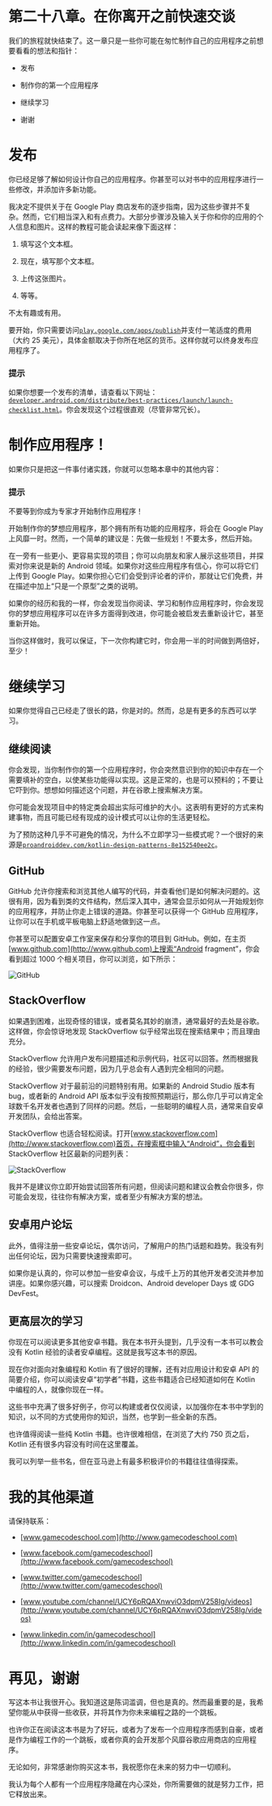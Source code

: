 # 第二十八章。在你离开之前快速交谈

我们的旅程就快结束了。这一章只是一些你可能在匆忙制作自己的应用程序之前想要看看的想法和指针：

+   发布

+   制作你的第一个应用程序

+   继续学习

+   谢谢

# 发布

你已经足够了解如何设计你自己的应用程序。你甚至可以对书中的应用程序进行一些修改，并添加许多新功能。

我决定不提供关于在 Google Play 商店发布的逐步指南，因为这些步骤并不复杂。然而，它们相当深入和有点费力。大部分步骤涉及输入关于你和你的应用的个人信息和图片。这样的教程可能会读起来像下面这样：

1.  填写这个文本框。

1.  现在，填写那个文本框。

1.  上传这张图片。

1.  等等。

不太有趣或有用。

要开始，你只需要访问[`play.google.com/apps/publish`](https://play.google.com/apps/publish)并支付一笔适度的费用（大约 25 美元），具体金额取决于你所在地区的货币。这样你就可以终身发布应用程序了。

### 提示

如果你想要一个发布的清单，请查看以下网址：[`developer.android.com/distribute/best-practices/launch/launch-checklist.html`](https://developer.android.com/distribute/best-practices/launch/launch-checklist.html)。你会发现这个过程很直观（尽管非常冗长）。

# 制作应用程序！

如果你只是把这一件事付诸实践，你就可以忽略本章中的其他内容：

### 提示

不要等到你成为专家才开始制作应用程序！

开始制作你的梦想应用程序，那个拥有所有功能的应用程序，将会在 Google Play 上风靡一时。然而，一个简单的建议是：先做一些规划！不要太多，然后开始。

在一旁有一些更小、更容易实现的项目；你可以向朋友和家人展示这些项目，并探索对你来说是新的 Android 领域。如果你对这些应用程序有信心，你可以将它们上传到 Google Play。如果你担心它们会受到评论者的评价，那就让它们免费，并在描述中加上“只是一个原型”之类的说明。

如果你的经历和我的一样，你会发现当你阅读、学习和制作应用程序时，你会发现你的梦想应用程序可以在许多方面得到改进，你可能会被启发去重新设计它，甚至重新开始。

当你这样做时，我可以保证，下一次你构建它时，你会用一半的时间做到两倍好，至少！

# 继续学习

如果你觉得自己已经走了很长的路，你是对的。然而，总是有更多的东西可以学习。

## 继续阅读

你会发现，当你制作你的第一个应用程序时，你会突然意识到你的知识中存在一个需要填补的空白，以使某些功能得以实现。这是正常的，也是可以预料的；不要让它吓到你。想想如何描述这个问题，并在谷歌上搜索解决方案。

你可能会发现项目中的特定类会超出实际可维护的大小。这表明有更好的方式来构建事物，而且可能已经有现成的设计模式可以让你的生活更轻松。

为了预防这种几乎不可避免的情况，为什么不立即学习一些模式呢？一个很好的来源是[`proandroiddev.com/kotlin-design-patterns-8e152540ee2c`](https://proandroiddev.com/kotlin-design-patterns-8e152540ee2c)。

## GitHub

GitHub 允许你搜索和浏览其他人编写的代码，并查看他们是如何解决问题的。这很有用，因为看到类的文件结构，然后深入其中，通常会显示如何从一开始规划你的应用程序，并防止你走上错误的道路。你甚至可以获得一个 GitHub 应用程序，让你可以在手机或平板电脑上舒适地做到这一点。

你甚至可以配置安卓工作室来保存和分享你的项目到 GitHub。例如，在主页[www.github.com](http://www.github.com)上搜索“Android fragment”，你会看到超过 1000 个相关项目，你可以浏览，如下所示：

![GitHub](img/B12806_28_01.jpg)

## StackOverflow

如果遇到困难，出现奇怪的错误，或者莫名其妙的崩溃，通常最好的去处是谷歌。这样做，你会惊讶地发现 StackOverflow 似乎经常出现在搜索结果中；而且理由充分。

StackOverflow 允许用户发布问题描述和示例代码，社区可以回答。然而根据我的经验，很少需要发布问题，因为几乎总会有人遇到完全相同的问题。

StackOverflow 对于最前沿的问题特别有用。如果新的 Android Studio 版本有 bug，或者新的 Android API 版本似乎没有按照预期运行，那么你几乎可以肯定全球数千名开发者也遇到了同样的问题。然后，一些聪明的编程人员，通常来自安卓开发团队，会给出答案。

StackOverflow 也适合轻松阅读。打开[www.stackoverflow.com](http://www.stackoverflow.com)首页，在搜索框中输入“Android”，你会看到 StackOverflow 社区最新的问题列表：

![StackOverflow](img/B12806_28_02.jpg)

我并不是建议你立即开始尝试回答所有问题，但阅读问题和建议会教会你很多，你可能会发现，往往你有解决方案，或者至少有解决方案的想法。

## 安卓用户论坛

此外，值得注册一些安卓论坛，偶尔访问，了解用户的热门话题和趋势。我没有列出任何论坛，因为只需要快速搜索即可。

如果你是认真的，你可以参加一些安卓会议，与成千上万的其他开发者交流并参加讲座。如果你感兴趣，可以搜索 Droidcon、Android developer Days 或 GDG DevFest。

## 更高层次的学习

你现在可以阅读更多其他安卓书籍。我在本书开头提到，几乎没有一本书可以教会没有 Kotlin 经验的读者安卓编程。这就是我写这本书的原因。

现在你对面向对象编程和 Kotlin 有了很好的理解，还有对应用设计和安卓 API 的简要介绍，你可以阅读安卓“初学者”书籍，这些书籍适合已经知道如何在 Kotlin 中编程的人，就像你现在一样。

这些书中充满了很多好例子，你可以构建或者仅仅阅读，以加强你在本书中学到的知识，以不同的方式使用你的知识，当然，也学到一些全新的东西。

也许值得阅读一些纯 Kotlin 书籍。也许很难相信，在浏览了大约 750 页之后，Kotlin 还有很多内容没有时间在这里覆盖。

我可以列举一些书名，但在亚马逊上有最多积极评价的书籍往往值得探索。

# 我的其他渠道

请保持联系：

+   [www.gamecodeschool.com](http://www.gamecodeschool.com)

+   [www.facebook.com/gamecodeschool](http://www.facebook.com/gamecodeschool)

+   [www.twitter.com/gamecodeschool](http://www.twitter.com/gamecodeschool)

+   [www.youtube.com/channel/UCY6pRQAXnwviO3dpmV258Ig/videos](http://www.youtube.com/channel/UCY6pRQAXnwviO3dpmV258Ig/videos)

+   [www.linkedin.com/in/gamecodeschool](http://www.linkedin.com/in/gamecodeschool)

# 再见，谢谢

写这本书让我很开心。我知道这是陈词滥调，但也是真的。然而最重要的是，我希望你能从中获得一些收获，并将其作为你未来编程之路的一个跳板。

也许你正在阅读这本书是为了好玩，或者为了发布一个应用程序而感到自豪，或者是作为编程工作的一个跳板，或者你真的会开发那个风靡谷歌应用商店的应用程序。

无论如何，非常感谢你购买这本书，我祝愿你在未来的努力中一切顺利。

我认为每个人都有一个应用程序隐藏在内心深处，你所需要做的就是努力工作，把它释放出来。
